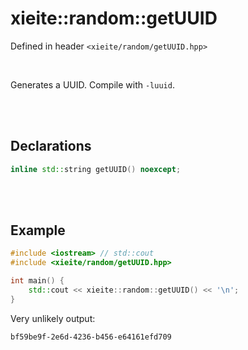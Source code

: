 # xieite::random::getUUID
Defined in header `<xieite/random/getUUID.hpp>`

<br/>

Generates a UUID. Compile with `-luuid`.

<br/><br/>

## Declarations
```cpp
inline std::string getUUID() noexcept;
```

<br/><br/>

## Example
```cpp
#include <iostream> // std::cout
#include <xieite/random/getUUID.hpp>

int main() {
	std::cout << xieite::random::getUUID() << '\n';
}
```
Very unlikely output:
```
bf59be9f-2e6d-4236-b456-e64161efd709
```
